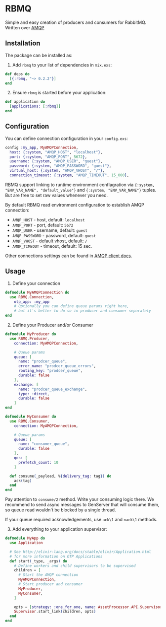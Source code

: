 # RBMQ

Simple and easy creation of producers and consumers for RabbitMQ.
Written over <a href="https://github.com/pma/amqp" target="_blank">AMQP</a>

## Installation

The package can be installed as:

1. Add `rbmq` to your list of dependencies in `mix.exs`:

```elixir
def deps do
  [{:rbmq, "~> 0.2.2"}]
end
```

2. Ensure `rbmq` is started before your application:

```elixir
def application do
  [applications: [:rbmq]]
end
  ```

## Configuration

You can define connection configuration in your `config.exs`:

```elixir
config :my_app, MyAMQPConnection,
  host: {:system, "AMQP_HOST", "localhost"},
  port: {:system, "AMQP_PORT", 5672},
  username: {:system, "AMQP_USER", "guest"},
  password: {:system, "AMQP_PASSWORD", "guest"},
  virtual_host: {:system, "AMQP_VHOST", "/"},
  connection_timeout: {:system, "AMQP_TIMEOUT", 15_000},
```

RBMQ support linking to runtime environment conflagration via `{:system, "ENV_VAR_NAME", "default_value"}`
and `{:system, "ENV_VAR_NAME"}` tuples. But are free to set raw values whenever you need.

By default RBMQ read environment configuration to establish AMQP connection:

  * `AMQP_HOST` - host, default: `localhost`
  * `AMQP_PORT` - port, default: `5672`
  * `AMQP_USER` - username, default: `guest`
  * `AMQP_PASSWORD` - password, default: `guest`
  * `AMQP_VHOST` - default vhost, default: `/`
  * `AMQP_TIMEOUT` - timeout, default: 15 sec.

Other connections settings can be found in [AMQP client docs](https://hexdocs.pm/amqp/AMQP.Connection.html#open/1).

## Usage

1. Define your connection

```elixir
defmodule MyAMQPConnection do
  use RBMQ.Connection,
    otp_app: :my_app
    # Optionally you can define queue params right here,
    # but it's better to do so in producer and consumer separately
end
```

2. Define your Producer and/or Consumer

```elixir
defmodule MyProducer do
  use RBMQ.Producer,
    connection: MyAMQPConnection,

    # Queue params
    queue: [
      name: "prodcer_queue",
      error_name: "prodcer_queue_errors",
      routing_key: "prodcer_queue",
      durable: false
    ],
    exchange: [
      name: "prodcer_queue_exchange",
      type: :direct,
      durable: false
    ]
end
```

```elixir
defmodule MyConsumer do
  use RBMQ.Consumer,
    connection: MyAMQPConnection,

    # Queue params
    queue: [
      name: "consomer_queue",
      durable: false
    ],
    qos: [
      prefetch_count: 10
    ]

  def consume(_payload, %{delivery_tag: tag}) do
    ack(tag)
  end
end
```

Pay attention to `consume/2` method. Write your consuming logic there. We recommend to send async messages to GenServer that will consume them, so queue read wouldn't be blocked by a single thread.

If your queue required acknowledgements, use `ack\1` and `nack\1` methods.

3. Add everything to your application supervisor:

```elixir
defmodule MyApp do
  use Application

  # See http://elixir-lang.org/docs/stable/elixir/Application.html
  # for more information on OTP Applications
  def start(_type, _args) do
    # Define workers and child supervisors to be supervised
    children = [
      # Start the AMQP connection
      MyAMQPConnection,
      # Start producer and consumer
      MyProducer,
      MyConsumer,
    ]

    opts = [strategy: :one_for_one, name: AssetProcessor.API.Supervisor]
    Supervisor.start_link(children, opts)
  end
end
```
